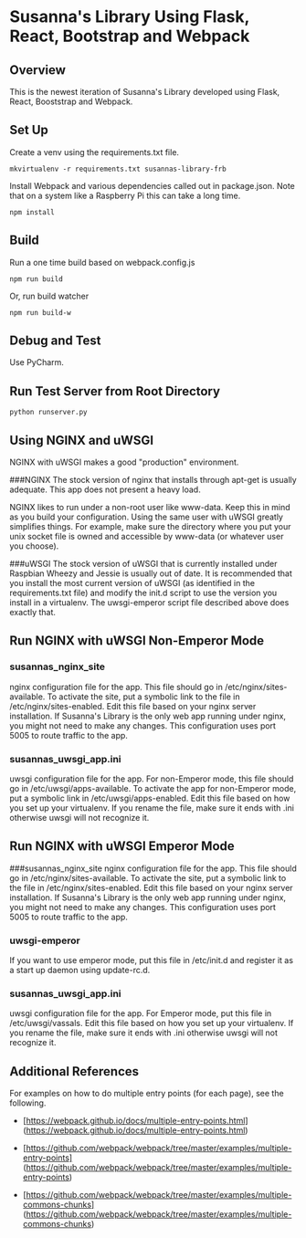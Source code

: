 # Susanna's Library Using Flask, React, Bootstrap and Webpack

## Overview
This is the newest iteration of Susanna's Library developed using 
Flask, React, Booststrap and Webpack.

## Set Up
Create a venv using the requirements.txt file.

    mkvirtualenv -r requirements.txt susannas-library-frb

Install Webpack and various dependencies called out in package.json. Note that on a system 
like a Raspberry Pi this can take a long time.

    npm install

## Build
Run a one time build based on webpack.config.js

    npm run build
    
Or, run build watcher

    npm run build-w
    
## Debug and Test
Use PyCharm.

## Run Test Server from Root Directory

    python runserver.py

## Using NGINX and uWSGI
NGINX with uWSGI makes a good "production" environment.

###NGINX
The stock version of nginx that installs through apt-get is usually adequate. This app does not
present a heavy load.

NGINX likes to run under a non-root user like www-data. Keep this in mind as you build your configuration.
Using the same user with uWSGI greatly simplifies things. For example, make sure the directory where you put
your unix socket file is owned and accessible by www-data (or whatever user you choose).

###uWSGI
The stock version of uWSGI that is currently installed under Raspbian Wheezy and Jessie is usually out of date. 
It is recommended that you install the most current version of uWSGI (as identified in the requirements.txt file)
and modify the init.d script to use the version you install in a virtualenv. The uwsgi-emperor script file
described above does exactly that.


## Run NGINX with uWSGI Non-Emperor Mode

### susannas_nginx_site
nginx configuration file for the app. This file should go in /etc/nginx/sites-available.
To activate the site, put a symbolic link to the file in /etc/nginx/sites-enabled.
Edit this file based on your nginx server installation. If Susanna's Library is the only web app running
under nginx, you might not need to make any changes. This configuration uses port 5005 to route
traffic to the app.

### susannas_uwsgi_app.ini 
uwsgi configuration file for the app. For non-Emperor mode,
this file should go in /etc/uwsgi/apps-available.
To activate the app for non-Emperor mode, put a symbolic link in /etc/uwsgi/apps-enabled.
Edit this file based on how you set up your virtualenv. If you rename the file, make sure it ends
with .ini otherwise uwsgi will not recognize it.

## Run NGINX with uWSGI Emperor Mode
###susannas_nginx_site
nginx configuration file for the app. This file should go in /etc/nginx/sites-available.
To activate the site, put a symbolic link to the file in /etc/nginx/sites-enabled.
Edit this file based on your nginx server installation. If Susanna's Library is the only web app running
under nginx, you might not need to make any changes. This configuration uses port 5005 to route
traffic to the app.

### uwsgi-emperor
If you want to use emperor mode, put this file in /etc/init.d and register it as
a start up daemon using update-rc.d.

### susannas_uwsgi_app.ini
uwsgi configuration file for the app.
For Emperor mode, put this file in /etc/uwsgi/vassals.
Edit this file based on how you set up your virtualenv. If you rename the file, make sure it ends
with .ini otherwise uwsgi will not recognize it.

## Additional References
For examples on how to do multiple entry points (for each page),
see the following.

- [https://webpack.github.io/docs/multiple-entry-points.html]
(https://webpack.github.io/docs/multiple-entry-points.html)

- [https://github.com/webpack/webpack/tree/master/examples/multiple-entry-points]
(https://github.com/webpack/webpack/tree/master/examples/multiple-entry-points)

- [https://github.com/webpack/webpack/tree/master/examples/multiple-commons-chunks]
(https://github.com/webpack/webpack/tree/master/examples/multiple-commons-chunks)

